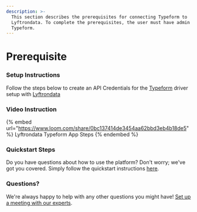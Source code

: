 ```yaml
---
description: >-
  This section describes the prerequisites for connecting Typeform to
  Lyftrondata. To complete the prerequisites, the user must have admin access to
  Typeform.
---
```


# Prerequisite

<mark style="color:blue;"></mark>

### Setup Instructions

Follow the steps below to create an API Credentials for the [Typeform](https://www.lyftrondata.com/integration/marketing-analytics/typeform/) driver setup with [Lyftrondata](https://www.lyftrondata.com)

### Video Instruction

{% embed url="https://www.loom.com/share/0bc137414de3454aa62bbd3eb4b18de5" %}
Lyftrondata Typeform App Steps
{% endembed %}

### Quickstart Steps

Do you have questions about how to use the platform? Don't worry; we've got you covered. Simply follow the quickstart instructions [here](README.md).

### Questions? <a href="#questions" id="questions"></a>

We're always happy to help with any other questions you might have! [Set up a meeting with our experts](https://www.lyftrondata.com/book-a-meeting/).

